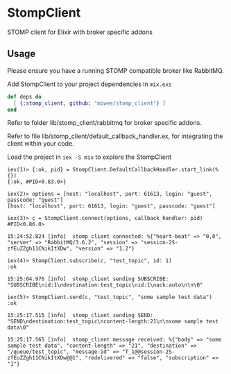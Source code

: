 # StompClient
STOMP client for Elixir with broker specific addons

## Usage

Please ensure you have a running STOMP compatible broker like RabbitMQ.

Add StompClient to your project dependencies in `mix.exs`

```elixir
def deps do
  [ {:stomp_client, github: "miwee/stomp_client"} ]
end
```

Refer to folder lib/stomp_client/rabbitmq for broker specific addons.

Refer to file lib/stomp_client/default_callback_handler.ex, for integrating the client within your code.

Load the project in `iex -S mix` to explore the StompClient

```
iex(1)> {:ok, pid} = StompClient.DefaultCallbackHandler.start_link(%{})
{:ok, #PID<0.83.0>}

iex(2)> options = [host: "localhost", port: 61613, login: "guest", passcode: "guest"]
[host: "localhost", port: 61613, login: "guest", passcode: "guest"]

iex(3)> c = StompClient.connect(options, callback_handler: pid)
#PID<0.86.0>

15:24:52.824 [info]  stomp_client connected: %{"heart-beat" => "0,0", "server" => "RabbitMQ/3.6.2", "session" => "session-2S-zfEuZZgh11CNikItXDw", "version" => "1.2"}

iex(4)> StompClient.subscribe(c, "test_topic", id: 1)
:ok

15:25:04.976 [info]  stomp_client sending SUBSCRIBE: "SUBSCRIBE\nid:1\ndestination:test_topic\nid:1\nack:auto\n\n\0"

iex(5)> StompClient.send(c, "test_topic", "some sample test data")
:ok

15:25:17.515 [info]  stomp_client sending SEND: "SEND\ndestination:test_topic\ncontent-length:21\n\nsome sample test data\0"

15:25:17.565 [info]  stomp_client message received: %{"body" => "some sample test data", "content-length" => "21", "destination" => "/queue/test_topic", "message-id" => "T_1@@session-2S-zfEuZZgh11CNikItXDw@@1", "redelivered" => "false", "subscription" => "1"}

```